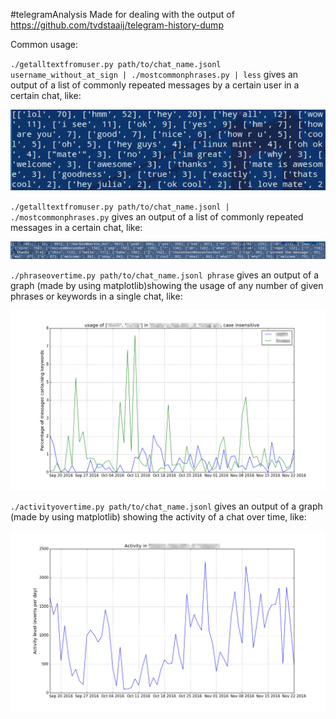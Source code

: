 #telegramAnalysis
Made for dealing with the output of https://github.com/tvdstaaij/telegram-history-dump

Common usage:

`./getalltextfromuser.py path/to/chat_name.jsonl username_without_at_sign | ./mostcommonphrases.py | less` gives an output of a list of commonly repeated messages by a certain user in a certain chat, like:

![example of most common phrases by user in chat output](/examples/userinchatphrases.jpg?raw=true)

`./getalltextfromuser.py path/to/chat_name.jsonl | ./mostcommonphrases.py` gives an output of a list of commonly repeated messages in a certain chat, like:

![example of most common phrases in chat output](/examples/chatphrases.jpg?raw=true)

`./phraseovertime.py path/to/chat_name.jsonl phrase` gives an output of a graph (made by using matplotlib)showing the usage of any number of given phrases or keywords in a single chat, like:

![example of graph for phrases over time](/examples/keywordsgraph.jpg?raw=true)

`./activityovertime.py path/to/chat_name.jsonl` gives an output of a graph (made by using matplotlib) showing the activity of a chat over time, like:

![example of graph for activity over time](/examples/activitygraph.jpg?raw=true)

